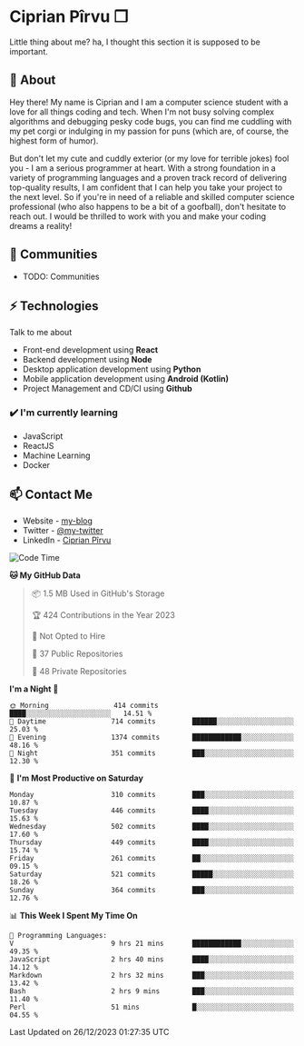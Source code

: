 # Ciprian Pîrvu ❐

Little thing about me? ha, I thought this section it is supposed to be important.

## 🧐 About

Hey there! My name is Ciprian and I am a computer science student with a love for all things coding and tech. When I'm not busy solving complex algorithms and debugging pesky code bugs, you can find me cuddling with my pet corgi or indulging in my passion for puns (which are, of course, the highest form of humor).

But don't let my cute and cuddly exterior (or my love for terrible jokes) fool you - I am a serious programmer at heart. With a strong foundation in a variety of programming languages and a proven track record of delivering top-quality results, I am confident that I can help you take your project to the next level. So if you're in need of a reliable and skilled computer science professional (who also happens to be a bit of a goofball), don't hesitate to reach out. I would be thrilled to work with you and make your coding dreams a reality!

## 👯 Communities

-   TODO: Communities

## ⚡ Technologies

Talk to me about

-   Front-end development using **React**
-   Backend development using **Node**
-   Desktop application development using **Python**
-   Mobile application development using **Android (Kotlin)**
-   Project Management and CD/CI using **Github**

### ✔️ I'm currently learning

-   JavaScript
-   ReactJS
-   Machine Learning
-   Docker

## 📫 Contact Me

-   Website - [my-blog]()
-   Twitter - [@my-twitter]()
-   LinkedIn - [Ciprian Pîrvu](https://www.linkedin.com/in/p%C3%AErvu-ciprian-cristian-4415991b1/)

<!--START_SECTION:waka-->
![Code Time](http://img.shields.io/badge/Code%20Time-1%2C905%20hrs%2038%20mins-blue)

**🐱 My GitHub Data** 

> 📦 1.5 MB Used in GitHub's Storage 
 > 
> 🏆 424 Contributions in the Year 2023
 > 
> 🚫 Not Opted to Hire
 > 
> 📜 37 Public Repositories 
 > 
> 🔑 48 Private Repositories 
 > 
**I'm a Night 🦉** 

```text
🌞 Morning                414 commits         ████░░░░░░░░░░░░░░░░░░░░░   14.51 % 
🌆 Daytime                714 commits         ██████░░░░░░░░░░░░░░░░░░░   25.03 % 
🌃 Evening                1374 commits        ████████████░░░░░░░░░░░░░   48.16 % 
🌙 Night                  351 commits         ███░░░░░░░░░░░░░░░░░░░░░░   12.30 % 
```
📅 **I'm Most Productive on Saturday** 

```text
Monday                   310 commits         ███░░░░░░░░░░░░░░░░░░░░░░   10.87 % 
Tuesday                  446 commits         ████░░░░░░░░░░░░░░░░░░░░░   15.63 % 
Wednesday                502 commits         ████░░░░░░░░░░░░░░░░░░░░░   17.60 % 
Thursday                 449 commits         ████░░░░░░░░░░░░░░░░░░░░░   15.74 % 
Friday                   261 commits         ██░░░░░░░░░░░░░░░░░░░░░░░   09.15 % 
Saturday                 521 commits         █████░░░░░░░░░░░░░░░░░░░░   18.26 % 
Sunday                   364 commits         ███░░░░░░░░░░░░░░░░░░░░░░   12.76 % 
```


📊 **This Week I Spent My Time On** 

```text
💬 Programming Languages: 
V                        9 hrs 21 mins       ████████████░░░░░░░░░░░░░   49.35 % 
JavaScript               2 hrs 40 mins       ████░░░░░░░░░░░░░░░░░░░░░   14.12 % 
Markdown                 2 hrs 32 mins       ███░░░░░░░░░░░░░░░░░░░░░░   13.42 % 
Bash                     2 hrs 9 mins        ███░░░░░░░░░░░░░░░░░░░░░░   11.40 % 
Perl                     51 mins             █░░░░░░░░░░░░░░░░░░░░░░░░   04.55 % 
```


 Last Updated on 26/12/2023 01:27:35 UTC
<!--END_SECTION:waka-->
